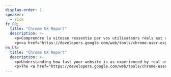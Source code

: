 ```yaml
---
display-order: 1
speaker:
  - rick
fr_FR:
  title: "Chrome UX Report"
  description: >-
    <p>Comprendre la vitesse ressentie par vos utilisateurs réels est un premier pas qu'il vous est absolument nécessaire de faire si vous souhaitez optimiser la performance de votre site web. Mais il y a un problème : jusqu'à très récemment, il était impossible de comparer les performances réelles de votre site avec celles de vos compétiteurs. Pourtant, il est crucial de disposer de ces données pour définir votre avantage compétitif.</p>
    <p><a href="https://developers.google.com/web/tools/chrome-user-experience-report/" title="Chrome User Experience Report">Chrome UX Report</a> est jeu de données unique en son genre, qui rend possible ce genre de comparaisons. Explorons ensemble son fonctionnement et comment vous pouvez l'utiliser pour mieux comprendre l'expérience utilisateur sur le web.</p>
en_US:
  title: "Chrome UX Report"
  description: >-
    <p>Understanding how fast your website is as experienced by real users is a critical first step to begin to optimize performance. But there has been a blind spot in our performance toolbox. Until recently, there hasn't been a way to compare your website's real user performance against your competitors. Having this data is critical to benchmarking your competitive edge.</p>
    <p>The <a href="https://developers.google.com/web/tools/chrome-user-experience-report/" title="Chrome User Experience Report">Chrome UX Report</a> is a one-of-a-kind dataset that makes these kinds of insights available, so that you can put your performance into perspective. In this talk we will explore how it works and how you can leverage it to better understand the user experience on the web.</p>
---
```


